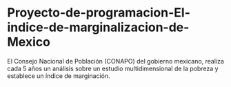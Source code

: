 # Proyecto-de-programacion-El-indice-de-marginalizacion-de-Mexico
El Consejo Nacional de Población (CONAPO) del gobierno mexicano, realiza cada 5 años un análisis sobre un estudio multidimensional de la pobreza y establece un índice de marginación.
